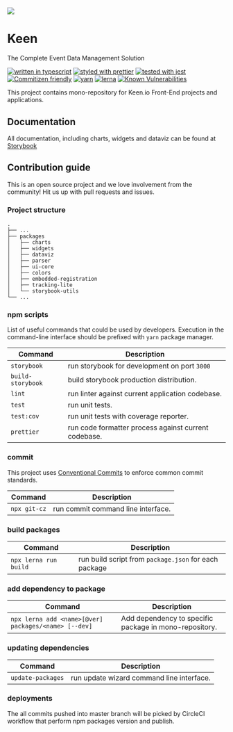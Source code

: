 # <a href="https://www.keen.io"><img src="https://user-images.githubusercontent.com/7753369/79746003-91115d00-8309-11ea-8b61-9d566a5b260d.png"></a>

# Keen

The Complete Event Data Management Solution

[![written in typescript](https://img.shields.io/badge/written%20in-typescript-blue.svg)](https://www.typescriptlang.org) [![styled with prettier](https://img.shields.io/badge/styled_with-prettier-yellow.svg)](https://github.com/prettier/prettier) [![tested with jest](https://img.shields.io/badge/tested_with-jest-99424f.svg)](https://facebook.github.io/jest/) [![Commitizen friendly](https://img.shields.io/badge/commitizen-friendly-brightgreen.svg)](http://commitizen.github.io/cz-cli/) [![yarn](https://img.shields.io/badge/maintained%20with-yarn-cc00ff.svg)](https://yarnpkg.com/en/) [![lerna](https://img.shields.io/badge/maintained%20with-lerna-green.svg)](https://lerna.js.org/)
[![Known Vulnerabilities](https://snyk.io/test/github/keen/keen/badge.svg)](https://snyk.io/test/github/keen/keen)

This project contains mono-repository for Keen.io Front-End projects and applications.

## Documentation

All documentation, including charts, widgets and dataviz can be found at [Storybook](https://keen.github.io/keen)

## Contribution guide

This is an open source project and we love involvement from the community! Hit us up with pull requests and issues.

### Project structure

    .
    ├── ...
    ├── packages            
    │   ├── charts    
    │   ├── widgets
    │   ├── dataviz
    │   ├── parser
    │   ├── ui-core
    │   ├── colors
    │   ├── embedded-registration   
    │   ├── tracking-lite
    │   └── storybook-utils
    └── ...

### npm scripts

List of useful commands that could be used by developers. Execution in the command-line interface should be prefixed with `yarn` package manager.

| Command           | Description                                          |
| ----------------- | ---------------------------------------------------- |
| `storybook`       | run storybook for development on port `3000`         |
| `build-storybook` | build storybook production distribution.             |
| `lint`            | run linter against current application codebase.     |
| `test`            | run unit tests.                                      |
| `test:cov`        | run unit tests with coverage reporter.               |
| `prettier`        | run code formatter process against current codebase. |

### commit

This project uses [Conventional Commits](https://www.conventionalcommits.org) to enforce common commit standards.

| Command      | Description                        |
| ------------ | ---------------------------------- |
| `npx git-cz` | run commit command line interface. |

### build packages

| Command               | Description                                           |
| --------------------- | ----------------------------------------------------- |
| `npx lerna run build` | run build script from `package.json` for each package |

### add dependency to package

| Command                                              | Description                                            |
| ---------------------------------------------------- | ------------------------------------------------------ |
| `npx lerna add <name>[@ver] packages/<name> [--dev]` | Add dependency to specific package in mono-repository. |

### updating dependencies

| Command           | Description                               |
| ----------------- | ----------------------------------------- |
| `update-packages` | run update wizard command line interface. |

### deployments

The all commits pushed into master branch will be picked by CircleCI workflow that perform npm packages version and publish.
